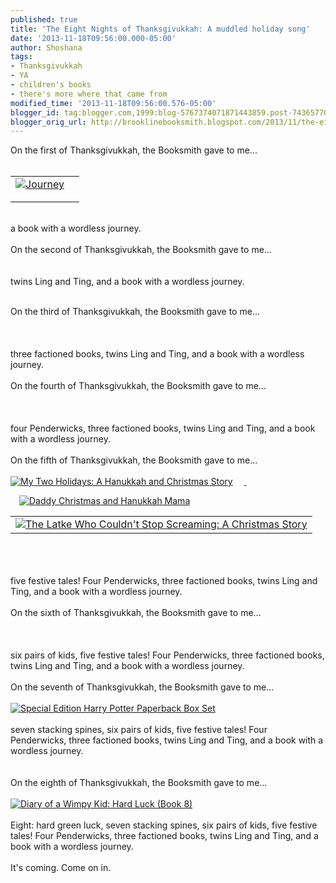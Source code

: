 ```yaml
---
published: true
title: 'The Eight Nights of Thanksgivukkah: A muddled holiday song'
date: '2013-11-18T09:56:00.000-05:00'
author: Shoshana
tags:
- Thanksgivukkah
- YA
- children's books
- there's more where that came from
modified_time: '2013-11-18T09:56:00.576-05:00'
blogger_id: tag:blogger.com,1999:blog-5767374071871443859.post-7436577005957823272
blogger_orig_url: http://brooklinebooksmith.blogspot.com/2013/11/the-eight-nights-of-thanksgivukkah.html
---
```


On the first of Thanksgivukkah, the Booksmith gave to me...<br /><br /><table id="aba-search-results-table"><tbody><tr><td valign="top"><div class="abaproduct-image"><a href="http://www.brooklinebooksmith-shop.com/book/v/9780763660536"><img src="http://images.booksense.com/images/books/536/660/FC9780763660536.JPG" title="Journey" /></a> </div></td><td><div class="abaproduct-details"><div class="abaproduct-title"><h2><a href="http://www.brooklinebooksmith-shop.com/book/v/9780763660536"></a></h2></div></div></td></tr></tbody></table><br />a book with a wordless journey.<br /><br />On the second of Thanksgivukkah, the Booksmith gave to me...<br /><br /><a class="thickbox initThickbox-processed" href="http://images.indiebound.com/052/184/9780316184052.jpg" rel="field_image_cache_0" title="Ling &amp; Ting Share a Birthday"><img src="http://images.booksense.com/images/books/052/184/FC9780316184052.JPG" title="" /></a><br /><br />twins Ling and Ting, and a book with a wordless journey.<br /><div><br /></div><div>On the third of Thanksgivukkah, the Booksmith gave to me...</div><div><br /></div><div><a class="thickbox initThickbox-processed" href="http://images.indiebound.com/784/278/9780062278784.jpg" rel="field_image_cache_0" title="Divergent Series Complete Box Set"><img src="http://images.booksense.com/images/books/784/278/FC9780062278784.JPG" title="" /></a>&nbsp;</div><div><br /></div><div>three factioned books, twins Ling and Ting, and a book with a wordless journey.</div><div>&nbsp;</div><div>On the fourth of Thanksgivukkah, the Booksmith gave to me...</div><div><br /><a class="thickbox initThickbox-processed" href="http://images.indiebound.com/477/420/9780440420477.jpg" rel="field_image_cache_0" title="The Penderwicks: A Summer Tale of Four Sisters, Two Rabbits, and a Very Interesting Boy"><img src="http://images.booksense.com/images/books/477/420/FC9780440420477.JPG" title="" /></a>&nbsp;</div><div><br /></div><div>four Penderwicks, three factioned books, twins Ling and Ting, and a book with a wordless journey.</div><div>&nbsp;</div><div>On the fifth of Thanksgivukkah, the Booksmith gave to me...<br /><br /><a href="http://www.brooklinebooksmith-shop.com/book/v/9780545235150" style="clear: left; float: left; margin-bottom: 1em; margin-right: 1em;"><img src="http://images.booksense.com/images/books/150/235/FC9780545235150.JPG" title="My Two Holidays: A Hanukkah and Christmas Story" /></a><a class="thickbox initThickbox-processed" href="http://images.indiebound.com/313/411/9780823411313.jpg" rel="field_image_cache_0" style="clear: left; float: left; margin-bottom: 1em; margin-right: 1em;" title="Hershel and the Hanukkah Goblins"><img src="http://images.booksense.com/images/books/313/411/FC9780823411313.JPG" title="" /></a>&nbsp;<a class="thickbox initThickbox-processed" href="http://images.indiebound.com/395/113/9781452113395.jpg" rel="field_image_cache_0" title="Giving Thanks: Poems, Prayers, and Praise Songs of Thanksgiving"><img src="http://images.booksense.com/images/books/395/113/FC9781452113395.JPG" title="" /></a><a href="http://www.brooklinebooksmith-shop.com/book/v/9780062198693"><span style="color: black;">&nbsp;</span></a> <a href="http://www.brooklinebooksmith-shop.com/book/v/9780375860935"><img src="http://images.booksense.com/images/books/935/860/FC9780375860935.JPG" title="Daddy Christmas and Hanukkah Mama" /></a>&nbsp;    <br /><dl class="search-results apachesolr_search-results"><table id="aba-search-results-table"><tbody><tr><td valign="top"><div class="abaproduct-image"><a href="http://www.brooklinebooksmith-shop.com/book/v/9781932416879"><img src="http://images.booksense.com/images/books/879/416/FC9781932416879.JPG" title="The Latke Who Couldn't Stop Screaming: A Christmas Story" /></a> </div></td></tr></tbody></table></dl></div><div><br /></div><div><br /></div><div><br />five festive tales! Four Penderwicks, three factioned books, twins Ling and Ting, and a book with a wordless journey.<br /><br />On the sixth of Thanksgivukkah, the Booksmith gave to me...<br /><br /><a class="thickbox initThickbox-processed" href="http://images.indiebound.com/138/763/9780060763138.jpg" rel="field_image_cache_0" title="Cheaper by the Dozen"><img src="http://images.booksense.com/images/books/138/763/FC9780060763138.JPG" title="" /></a><br /><br /><br />six pairs of kids, five festive tales! Four Penderwicks, three factioned books, twins Ling and Ting, and a book with a wordless journey.<br /><br />On the seventh of Thanksgivukkah, the Booksmith gave to me...<br /><br /><a href="http://www.brooklinebooksmith-shop.com/book/v/9780545596275"><img src="http://images.booksense.com/images/books/275/596/FC9780545596275.JPG" title="Special Edition Harry Potter Paperback Box Set" /></a><br /><br />seven stacking spines, six pairs of kids, five festive tales! Four Penderwicks, three factioned books, twins Ling and Ting, and a book with a wordless journey.<br /><br /><br />On the eighth of Thanksgivukkah, the Booksmith gave to me...<br /><br /><a href="http://www.brooklinebooksmith-shop.com/book/v/9781419711329"><img src="http://images.booksense.com/images/books/329/711/FC9781419711329.JPG" title="Diary of a Wimpy Kid: Hard Luck (Book 8)" /></a><br /><br />Eight: hard green luck, seven stacking spines, six pairs of kids, five festive tales! Four Penderwicks, three factioned books, twins Ling and Ting, and a book with a wordless journey.<br /><br />It's coming. Come on in.<br /><br />&nbsp;</div><br />